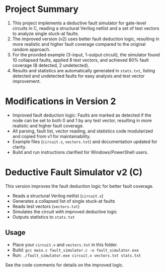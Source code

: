 # Project Summary

1. This project implements a deductive fault simulator for gate-level circuits in C, reading a structural Verilog netlist and a set of test vectors to analyze single stuck-at faults.
2. The improved version (v2) uses better fault deduction logic, resulting in more realistic and higher fault coverage compared to the original random approach.
3. For the provided example (3-input, 1-output circuit), the simulator found 10 collapsed faults, applied 8 test vectors, and achieved 80% fault coverage (8 detected, 2 undetected).
4. Results and statistics are automatically generated in `stats.txt`, listing detected and undetected faults for easy analysis and test vector improvement.
# Modifications in Version 2

- Improved fault deduction logic: Faults are marked as detected if the node can be set to both 0 and 1 by any test vector, resulting in more realistic and higher fault coverage.
- All parsing, fault list, vector reading, and statistics code modularized and copied from v1 for maintainability.
- Example files (`circuit.v`, `vectors.txt`) and documentation updated for clarity.
- Build and run instructions clarified for Windows/PowerShell users.
# Deductive Fault Simulator v2 (C)

This version improves the fault deduction logic for better fault coverage.

- Reads a structural Verilog netlist (`circuit.v`)
- Generates a collapsed list of single stuck-at faults
- Reads test vectors (`vectors.txt`)
- Simulates the circuit with improved deductive logic
- Outputs statistics to `stats.txt`

## Usage
- Place your `circuit.v` and `vectors.txt` in this folder.
- Build: `gcc main.c fault_simulator.c -o fault_simulator.exe`
- Run: `./fault_simulator.exe circuit.v vectors.txt stats.txt`

See the code comments for details on the improved logic.
